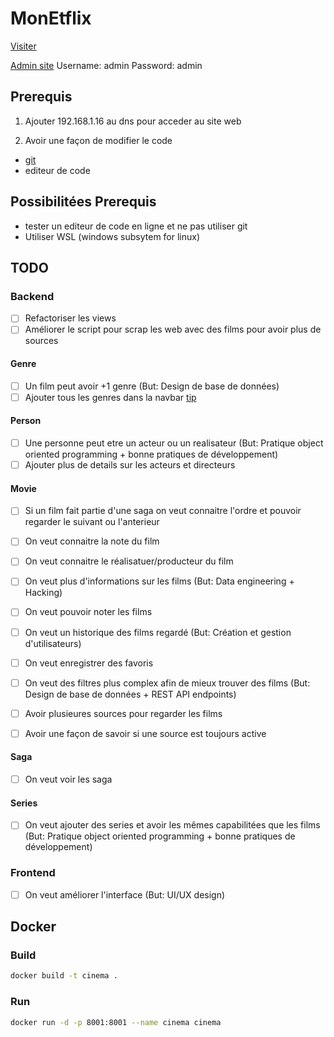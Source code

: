 # MonEtflix
[Visiter](http://cinema.raspi)

[Admin site](http://cinema.raspi/admin)
Username: admin
Password: admin

## Prerequis
1. Ajouter 192.168.1.16 au dns pour acceder au site web

2. Avoir une façon de modifier le code
- [git](https://git-scm.com/book/fr/v2/D%C3%A9marrage-rapide-Installation-de-Git)
- editeur de code

## Possibilitées Prerequis
- tester un editeur de code en ligne et ne pas utiliser git
- Utiliser WSL (windows subsytem for linux)

## TODO

### Backend

- [ ] Refactoriser les views
- [ ] Améliorer le script pour scrap les web avec des films pour avoir plus de sources

#### Genre

- [ ] Un film peut avoir +1 genre (But: Design de base de données)
- [ ] Ajouter tous les genres dans la navbar [tip](https://docs.djangoproject.com/en/5.0/topics/class-based-views/generic-display/#adding-extra-context)
 
#### Person

- [ ] Une personne peut etre un acteur ou un realisateur (But: Pratique object oriented programming + bonne pratiques de développement)
- [ ] Ajouter plus de details sur les acteurs et directeurs

#### Movie

- [ ] Si un film fait partie d'une saga on veut connaitre l'ordre et pouvoir regarder le suivant ou l'anterieur
- [ ] On veut connaitre la note du film
- [ ] On veut connaitre le réalisatuer/producteur du film
- [ ] On veut plus d'informations sur les films (But: Data engineering + Hacking)

- [ ] On veut pouvoir noter les films
- [ ] On veut un historique des films regardé (But: Création et gestion d'utilisateurs)
- [ ] On veut enregistrer des favoris

- [ ] On veut des filtres plus complex afin de mieux trouver des films (But: Design de base de données + REST API endpoints)

- [ ] Avoir plusieures sources pour regarder les films
- [ ] Avoir une façon de savoir si une source est toujours active

#### Saga

- [ ] On veut voir les saga

#### Series

- [ ] On veut ajouter des series et avoir les mêmes capabilitées que les films (But: Pratique object oriented programming + bonne pratiques de développement)

### Frontend

- [ ] On veut améliorer l'interface (But: UI/UX design)

## Docker

### Build
```bash
docker build -t cinema .
```

### Run
```bash
docker run -d -p 8001:8001 --name cinema cinema
```

